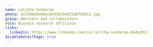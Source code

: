 ```yaml
---
name: Lalitha Sundaram
photo: a17268a9e09ec85436a94025a87dd3c2.jpg
group: Advisers and Collaborators
role: Biotech research affiliate
links:
  linkedin: https://www.linkedin.com/in/lalitha-sundaram-b64a292/
disableDetailPage: true
---
```

